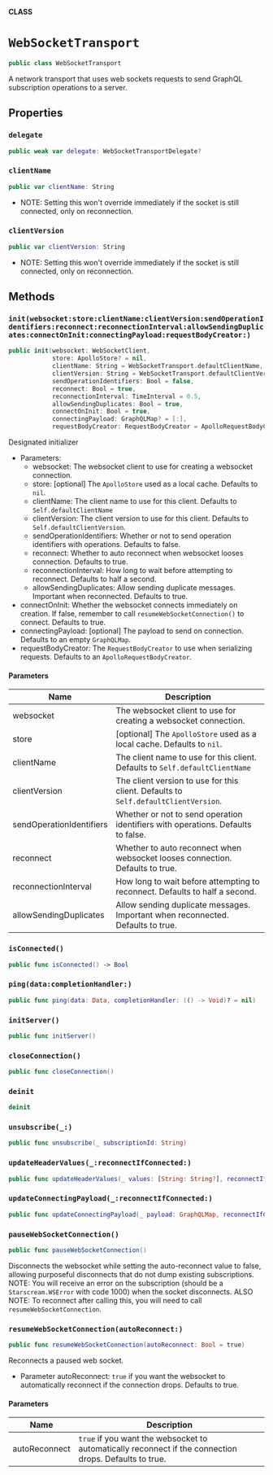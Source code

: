 **CLASS**

# `WebSocketTransport`

```swift
public class WebSocketTransport
```

A network transport that uses web sockets requests to send GraphQL subscription operations to a server.

## Properties
### `delegate`

```swift
public weak var delegate: WebSocketTransportDelegate?
```

### `clientName`

```swift
public var clientName: String
```

- NOTE: Setting this won't override immediately if the socket is still connected, only on reconnection.

### `clientVersion`

```swift
public var clientVersion: String
```

- NOTE: Setting this won't override immediately if the socket is still connected, only on reconnection.

## Methods
### `init(websocket:store:clientName:clientVersion:sendOperationIdentifiers:reconnect:reconnectionInterval:allowSendingDuplicates:connectOnInit:connectingPayload:requestBodyCreator:)`

```swift
public init(websocket: WebSocketClient,
            store: ApolloStore? = nil,
            clientName: String = WebSocketTransport.defaultClientName,
            clientVersion: String = WebSocketTransport.defaultClientVersion,
            sendOperationIdentifiers: Bool = false,
            reconnect: Bool = true,
            reconnectionInterval: TimeInterval = 0.5,
            allowSendingDuplicates: Bool = true,
            connectOnInit: Bool = true,
            connectingPayload: GraphQLMap? = [:],
            requestBodyCreator: RequestBodyCreator = ApolloRequestBodyCreator())
```

Designated initializer

- Parameters:
  - websocket: The websocket client to use for creating a websocket connection.
  - store: [optional] The `ApolloStore` used as a local cache. Defaults to `nil`.
  - clientName: The client name to use for this client. Defaults to `Self.defaultClientName`
  - clientVersion: The client version to use for this client. Defaults to `Self.defaultClientVersion`.
  - sendOperationIdentifiers: Whether or not to send operation identifiers with operations. Defaults to false.
  - reconnect: Whether to auto reconnect when websocket looses connection. Defaults to true.
  - reconnectionInterval: How long to wait before attempting to reconnect. Defaults to half a second.
  - allowSendingDuplicates: Allow sending duplicate messages. Important when reconnected. Defaults to true.
 - connectOnInit: Whether the websocket connects immediately on creation. If false, remember to call `resumeWebSocketConnection()` to connect. Defaults to true.
  - connectingPayload: [optional] The payload to send on connection. Defaults to an empty `GraphQLMap`.
  - requestBodyCreator: The `RequestBodyCreator` to use when serializing requests. Defaults to an `ApolloRequestBodyCreator`.

#### Parameters

| Name | Description |
| ---- | ----------- |
| websocket | The websocket client to use for creating a websocket connection. |
| store | [optional] The `ApolloStore` used as a local cache. Defaults to `nil`. |
| clientName | The client name to use for this client. Defaults to `Self.defaultClientName` |
| clientVersion | The client version to use for this client. Defaults to `Self.defaultClientVersion`. |
| sendOperationIdentifiers | Whether or not to send operation identifiers with operations. Defaults to false. |
| reconnect | Whether to auto reconnect when websocket looses connection. Defaults to true. |
| reconnectionInterval | How long to wait before attempting to reconnect. Defaults to half a second. |
| allowSendingDuplicates | Allow sending duplicate messages. Important when reconnected. Defaults to true. |

### `isConnected()`

```swift
public func isConnected() -> Bool
```

### `ping(data:completionHandler:)`

```swift
public func ping(data: Data, completionHandler: (() -> Void)? = nil)
```

### `initServer()`

```swift
public func initServer()
```

### `closeConnection()`

```swift
public func closeConnection()
```

### `deinit`

```swift
deinit
```

### `unsubscribe(_:)`

```swift
public func unsubscribe(_ subscriptionId: String)
```

### `updateHeaderValues(_:reconnectIfConnected:)`

```swift
public func updateHeaderValues(_ values: [String: String?], reconnectIfConnected: Bool = true)
```

### `updateConnectingPayload(_:reconnectIfConnected:)`

```swift
public func updateConnectingPayload(_ payload: GraphQLMap, reconnectIfConnected: Bool = true)
```

### `pauseWebSocketConnection()`

```swift
public func pauseWebSocketConnection()
```

Disconnects the websocket while setting the auto-reconnect value to false,
allowing purposeful disconnects that do not dump existing subscriptions.
NOTE: You will receive an error on the subscription (should be a `Starscream.WSError` with code 1000) when the socket disconnects.
ALSO NOTE: To reconnect after calling this, you will need to call `resumeWebSocketConnection`.

### `resumeWebSocketConnection(autoReconnect:)`

```swift
public func resumeWebSocketConnection(autoReconnect: Bool = true)
```

Reconnects a paused web socket.

- Parameter autoReconnect: `true` if you want the websocket to automatically reconnect if the connection drops. Defaults to true.

#### Parameters

| Name | Description |
| ---- | ----------- |
| autoReconnect | `true` if you want the websocket to automatically reconnect if the connection drops. Defaults to true. |